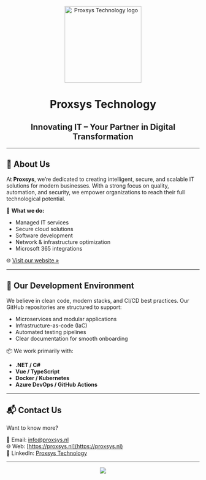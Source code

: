 <p align="center">
  <a href="https://proxsys.nl/" target="_blank">
    <img src="https://encrypted-tbn0.gstatic.com/images?q=tbn:ANd9GcQVDD2Op-8dXjUWgxHOszUOGRHfuXKww1eUuw&s" width="200" alt="Proxsys Technology logo">
  </a>
</p>

<h1 align="center">Proxsys Technology</h1>
<h2 align="center">Innovating IT – Your Partner in Digital Transformation</h2>

---

## 🚀 About Us

At **Proxsys**, we’re dedicated to creating intelligent, secure, and scalable IT solutions for modern businesses. With a strong focus on quality, automation, and security, we empower organizations to reach their full technological potential.

🔧 **What we do:**
- Managed IT services
- Secure cloud solutions
- Software development
- Network & infrastructure optimization
- Microsoft 365 integrations

🌐 [Visit our website »](https://proxsys.nl/)

---

## 🧱 Our Development Environment

We believe in clean code, modern stacks, and CI/CD best practices. Our GitHub repositories are structured to support:
- Microservices and modular applications
- Infrastructure-as-code (IaC)
- Automated testing pipelines
- Clear documentation for smooth onboarding

📦 We work primarily with:
- **.NET / C#**
- **Vue / TypeScript**
- **Docker / Kubernetes**
- **Azure DevOps / GitHub Actions**

---

## 📬 Contact Us

Want to know more?

📧 Email: [info@proxsys.nl](mailto:info@proxsys.nl)  
🌐 Web: [https://proxsys.nl](https://proxsys.nl)  
🔗 LinkedIn: [Proxsys Technology](https://www.linkedin.com/company/proxsysbv)

---

<p align="center">
  <img src="https://img.shields.io/badge/Proxsys%20Technology-Driven%20by%20Innovation-blueviolet?style=for-the-badge">
</p>
